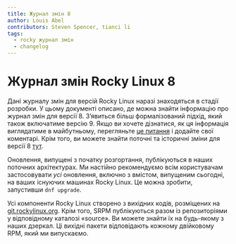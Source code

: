 ```yaml
---
title: Журнал змін 8
author: Louis Abel
contributors: Steven Spencer, tianci li
tags:
  - rocky журнал змін
  - changelog
---
```


# Журнал змін Rocky Linux 8

Дані журналу змін для версій Rocky Linux наразі знаходяться в стадії розробки. У цьому документі описано, де можна знайти інформацію про журнал змін для версії 8. З’явиться більш формалізований підхід, який також включатиме версію 9. Якщо ви хочете дізнатися, як ця інформація виглядатиме в майбутньому, перегляньте [це питання](https://github.com/rocky-linux/peridot/issues/9) і додайте свої коментарі. Крім того, ви можете знайти поточні та історичні зміни для версії 8 [тут](https://errata.build.resf.org/).

Оновлення, випущені з початку розгортання, публікуються в наших поточних архітектурах. Ми настійно рекомендуємо всім користувачам застосовувати *усі* оновлення, включно з вмістом, випущеним сьогодні, на ваших існуючих машинах Rocky Linux. Це можна зробити, запустивши `dnf upgrade`.

Усі компоненти Rocky Linux створено з вихідних кодів, розміщених на [git.rockylinux.org](https://git.rockylinux.org). Крім того, SRPM публікуються разом із репозиторіями у відповідному каталозі «source». Ви можете знайти їх на будь-якому з наших дзеркал. Ці вихідні пакети відповідають кожному двійковому RPM, який ми випускаємо.
